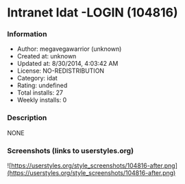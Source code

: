 # Intranet Idat -LOGIN (104816)

### Information
- Author: megavegawarrior (unknown)
- Created at: unknown
- Updated at: 8/30/2014, 4:03:42 AM
- License: NO-REDISTRIBUTION
- Category: idat
- Rating: undefined
- Total installs: 27
- Weekly installs: 0


### Description
NONE


### Screenshots (links to userstyles.org)
![https://userstyles.org/style_screenshots/104816-after.png](https://userstyles.org/style_screenshots/104816-after.png)



